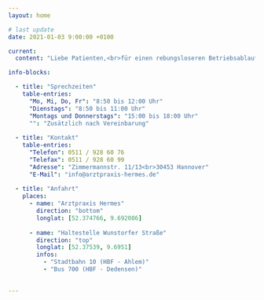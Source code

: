 ```yaml
---
layout: home 

# last update
date: 2021-01-03 9:00:00 +0100

current:
  content: "Liebe Patienten,<br>für einen rebungsloseren Betriebsablauf, sowohl für Sie als auch für uns als Praxisteam, können wir<br><b>Patienten ohne Termin nur noch bis 10:30 Uhr annehmen.</b> Wir danken für Ihr Verständnis.<br>Ihr Team der Praxis Hermes"

info-blocks:

  - title: "Sprechzeiten"
    table-entries:
      "Mo, Mi, Do, Fr": "8:50 bis 12:00 Uhr"
      "Dienstags": "8:50 bis 11:00 Uhr"
      "Montags und Donnerstags": "15:00 bis 18:00 Uhr"
      "": "Zusätzlich nach Vereinbarung"
  
  - title: "Kontakt"
    table-entries:
      "Telefon": 0511 / 928 60 76
      "Telefax": 0511 / 928 60 99
      "Adresse": "Zimmermannstr. 11/13<br>30453 Hannover"
      "E-Mail": "info@arztpraxis-hermes.de"
  
  - title: "Anfahrt"
    places:
      - name: "Arztpraxis Hermes"
        direction: "bottom"
        longlat: [52.374766, 9.692086]
      
      - name: "Haltestelle Wunstorfer Straße"
        direction: "top"
        longlat: [52.37539, 9.6951]
        infos:
          - "Stadtbahn 10 (HBF - Ahlem)"
          - "Bus 700 (HBF - Dedensen)"

      
---
```

